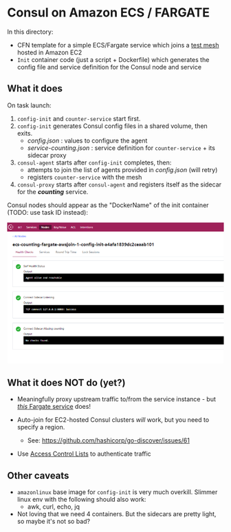 # Consul on Amazon ECS / FARGATE

In this directory:
* CFN template for a simple ECS/Fargate service which joins a [test mesh](../mesh-templates) hosted in Amazon EC2
* `Init` container code (just a script + Dockerfile) which generates the config file and service definition for the Consul node and service

## What it does

On task launch:

1. `config-init` and `counter-service` start first.
2. `config-init` generates Consul config files in a shared volume, then exits.
    * _config.json_ : values to configure the agent
    * _service-counting.json_ : service definition for `counter-service` + its sidecar proxy
3. `consul-agent` starts after `config-init` completes, then:
    * attempts to join the list of agents provided in _config.json_ (will retry)
    * registers `counter-service` with the mesh
4. `consul-proxy` starts after `consul-agent` and registers itself as the sidecar for the _**counting**_ service.

Consul nodes should appear as the "DockerName" of the init container (TODO: use task ID instead):

![node](../images/fargate_node_detail.PNG)


## What it does NOT do (yet?)
* Meaningfully proxy upstream traffic to/from the service instance - but [_this_ Fargate service](../mesh-templates/fargate-versions/greeter) does!
* Auto-join for EC2-hosted Consul clusters _will_ work, but you need to specify a region.
    * See: https://github.com/hashicorp/go-discover/issues/61

* Use [Access Control Lists](https://www.consul.io/docs/security/acl) to authenticate traffic


## Other caveats
* `amazonlinux` base image for `config-init` is very much overkill. Slimmer linux env with the following should also work:
    * awk, curl, echo, jq
* Not loving that we need 4 containers. But the sidecars are pretty light, so maybe it's not so bad?
